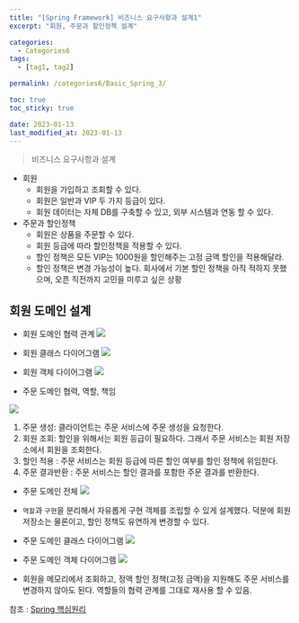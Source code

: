 ```yaml
---
title: "[Spring Framework] 비즈니스 요구사항과 설계1"
excerpt: "회원, 주문과 할인정첵 설계"

categories:
  - Categories6
tags:
  - [tag1, tag2]

permalink: /categories6/Basic_Spring_3/

toc: true
toc_sticky: true

date: 2023-01-13
last_modified_at: 2023-01-13
---
```


>비즈니스 요구사항과 설계 
- 회원
  - 회원을 가입하고 조회할 수 있다.
  - 회원은 일반과 VIP 두 가지 등급이 있다. 
  - 회원 데이터는 자체 DB를 구축할 수 있고, 외부 시스템과 연동 할 수 있다.
- 주문과 할인정책
  - 회원은 상품을 주문할 수 있다.
  - 회원 등급에 따라 할인정책을 적용할 수 있다.
  - 할인 정책은 모든 VIP는 1000원을 할인해주는 고정 금액 할인을 적용해달라.
  - 할인 정책은 변경 가능성이 높다. 회사에서 기본 할인 정책을 아직 적하지 못했으며, 오픈 직전까지 고민을 미루고 싶은 상황
  
 ## 회원 도메인 설계
 - 회원 도메인 협력 관계 
 ![](https://velog.velcdn.com/images/tlsgn8483/post/ae165afb-4d82-4259-93d4-2a19bd19dd14/image.png)

- 회원 클래스 다이어그램
![](https://velog.velcdn.com/images/tlsgn8483/post/8ea57474-bace-4d8a-aac9-d4f301823a20/image.png)

- 회원 객체 다이어그램
![](https://velog.velcdn.com/images/tlsgn8483/post/76388fc9-0264-4d1a-b16a-86b73fe08653/image.png)


- 주문 도메인 협력, 역할, 책임

![](https://velog.velcdn.com/images/tlsgn8483/post/94f3e649-9454-4d6f-8a04-b9f59873ca0b/image.png)

1. 주문 생성: 클라이언트는 주문 서비스에 주문 생성을 요청한다.
2. 회원 조회: 할인을 위해서는 회원 등급이 필요하다. 그래서 주문 서비스는 회원 저장소에서 회원을 조회한다.
3. 할인 적용 : 주문 서비스는 회원 등급에 따른 할인 여부를 할인 정책에 위임한다.
4. 주문 결과반환 : 주문 서비스는 할인 결과를 포함한 주문 결과를 반환한다. 

- 주문 도메인 전체
![](https://velog.velcdn.com/images/tlsgn8483/post/4e77f97f-5f83-4d3e-89fa-d5fed5946a9b/image.png)

- `역할`과 `구현`을 분리해서 자유롭게 구현 객체를 조립할 수 있게 설계했다. 덕분에 회원 저장소는 물론이고, 할인 정책도 유연하게 변경할 수 있다.

- 주문 도메인 클래스 다이어그램
![](https://velog.velcdn.com/images/tlsgn8483/post/ca905427-6c76-4b9a-aae0-93eee3d8cd51/image.png)

- 주문 도메인 객체 다이어그램
![](https://velog.velcdn.com/images/tlsgn8483/post/3528dade-9e07-47ef-b25a-325057f8734a/image.png)

- 회원을 메모리에서 조회하고, 정액 할인 정책(고정 금액)을 지원해도 주문 서비스를 변경하지 않아도 된다. 역할들의 협력 관계를 그대로 재사용 할 수 있음.

참조 : [Spring 핵심원리](https://www.inflearn.com/course/%EC%8A%A4%ED%94%84%EB%A7%81-%ED%95%B5%EC%8B%AC-%EC%9B%90%EB%A6%AC-%EA%B8%B0%EB%B3%B8%ED%8E%B8)

